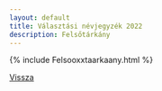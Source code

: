 ```yaml
---
layout: default
title: Választási névjegyzék 2022
description: Felsőtárkány
---
```


{% include Felsooxxtaarkaany.html %}

[Vissza](./)